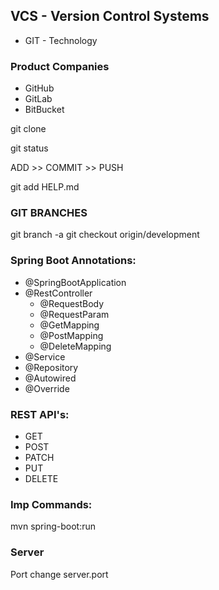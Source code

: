 ## VCS - Version Control Systems

-  GIT - Technology

### Product Companies
- GitHub
- GitLab
- BitBucket

git clone <URL>

git status

ADD >> COMMIT >> PUSH

git add HELP.md

### GIT BRANCHES
git branch -a
git checkout origin/development


### Spring Boot Annotations:
- @SpringBootApplication
- @RestController
    - @RequestBody
    - @RequestParam
    - @GetMapping
    - @PostMapping
    - @DeleteMapping
- @Service
- @Repository
- @Autowired
- @Override

### REST API's:
- GET
- POST
- PATCH
- PUT
- DELETE

### Imp Commands:
mvn spring-boot:run

### Server
Port change
server.port